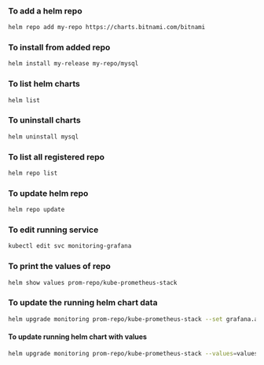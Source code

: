### To add a helm repo
```sh
helm repo add my-repo https://charts.bitnami.com/bitnami
```

### To install from added repo
```sh
helm install my-release my-repo/mysql
```

### To list helm charts
```sh
helm list
```

### To uninstall charts
```sh
helm uninstall mysql
```

### To list all registered repo
```sh
helm repo list
```

### To update helm repo
```sh
helm repo update
```
### To edit running service
```sh
kubectl edit svc monitoring-grafana
```

### To print the values of repo
```sh
helm show values prom-repo/kube-prometheus-stack
```

### To update the running helm chart data
```sh
helm upgrade monitoring prom-repo/kube-prometheus-stack --set grafana.adminPassword=admin
```

#### To update running helm chart with values
```sh
helm upgrade monitoring prom-repo/kube-prometheus-stack --values=values.yml
```

